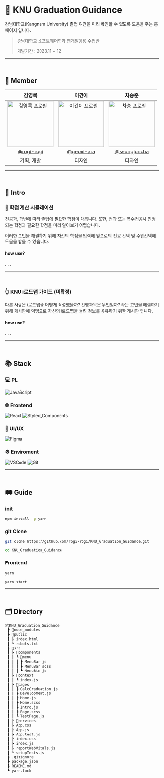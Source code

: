 # 🏫 KNU Graduation Guidance

강남대학교(Kangnam University) 졸업 여건을 미리 확인할 수 있도록 도움을 주는 홈페이지 입니다.

> 강남대학교 소프트웨어학과 웹개발응용 수업반
> 
> 개발기간 : 2023.11 ~ 12


<hr/><br>

## 🤝 Member

| 김영록 | 이건이 | 차승준 |
| :---: | :---: | :---: |
| <img src="https://avatars.githubusercontent.com/u/95115004?v=4" alt="김영록 프로필" width="150" height="150"> |<img src="https://avatars.githubusercontent.com/u/8115130?v=4" alt="이건이 프로필" width="150" height="150"> | <img src="https://avatars.githubusercontent.com/u/149284997?v=4" alt="차승 프로필" width="150" height="150">  |
| [@rogi-rogi](https://github.com/rogi-rogi) | [@geoni-ara](https://github.com/geoni) | [@seungjuncha](https://github.com/seungjuncha) |
| 기획, 개발 | 디자인 | 디자인 |

<hr/><br>

## 👋 Intro

### 🔢 학점 계산 시뮬레이션

전공과, 학번에 따라 졸업에 필요한 학점이 다릅니다.
또한, 전과 또는 복수전공시 인정되는 학점과 필요한 학점을 미리 알아보기 어렵습니다.

이러한 고민을 해결하기 위해 자신의 학점을 입력해 앞으로의 전공 선택 및 수업선택에 도움을 받을 수 있습니다.

#### how use?

.
.
.

<hr/><br>

### 👆 KNU i로드맵 가이드 (미확정)

다른 사람은 i로드맵을 어떻게 작성했을까? 선행과목은 무엇일까? 라는 고민을 해결하기 위해 게시판에 익명으로 자신의 i로드맵을 올려 정보를 공유하기 위한 게시판 입니다.

#### how use?

.
.
.


<hr/><br>

## 📚 Stack

### 💻 PL

![JavaScript](https://img.shields.io/badge/javascript-F7DF1E?style=for-the-badge&logo=Javascript&logoColor=0D1117)

### 🌐 Frontend

![React](https://img.shields.io/badge/React-61DAFB?style=for-the-badge&logo=react&logoColor=0D1117)
![Styled_Components](https://img.shields.io/badge/Styled_Components-DB7093?style=for-the-badge&logo=Styled-Components&logoColor=white)

### 🎨 UI/UX

![Figma](https://img.shields.io/badge/Figma-F24E1E?style=for-the-badge&logo=figma&logoColor=white)

### ⚙️ Enviroment

![VSCode](https://img.shields.io/badge/VSCode-007ACC?style=for-the-badge&logo=visualstudiocode&logoColor=white)
![Git](https://img.shields.io/badge/Git-F05032?style=for-the-badge&logo=git&logoColor=white)

<hr/><br>

## 🛤️ Guide

### init
```cmd
npm install -g yarn
```

### git Clone
``` bash
git clone https://github.com/rogi-rogi/KNU_Graduation_Guidance.git

cd KNU_Graduation_Guidance
```


### Frontend
``` cmd
yarn

yarn start
```


<hr/><br>

## 🗂️ Directory

```bash
📦KNU_Graduation_Guidance
 ┣ 📂node_modules
 ┣ 📂public
 ┃ ┣ index.html
 ┃ ┗ robots.txt
 ┣ 📂src
 ┃ ┣ 📂components
 ┃ ┃ ┗ 📂menu
 ┃ ┃ ┃ ┣ MenuBar.js
 ┃ ┃ ┃ ┣ MenuBar.scss
 ┃ ┃ ┃ ┗ MenuBtn.js
 ┃ ┣ 📂context
 ┃ ┃ ┗ index.js
 ┃ ┣ 📂pages
 ┃ ┃ ┣ CalcGraduation.js
 ┃ ┃ ┣ Development.js
 ┃ ┃ ┣ Home.js
 ┃ ┃ ┣ Home.scss
 ┃ ┃ ┣ Intro.js
 ┃ ┃ ┣ Page.scss
 ┃ ┃ ┗ TestPage.js
 ┃ ┣ 📂services
 ┃ ┣ App.css
 ┃ ┣ App.js
 ┃ ┣ App.test.js
 ┃ ┣ index.css
 ┃ ┣ index.js
 ┃ ┣ reportWebVitals.js
 ┃ ┗ setupTests.js
 ┣ .gitignore
 ┣ package.json
 ┣ README.md
 ┗ yarn.lock
```

